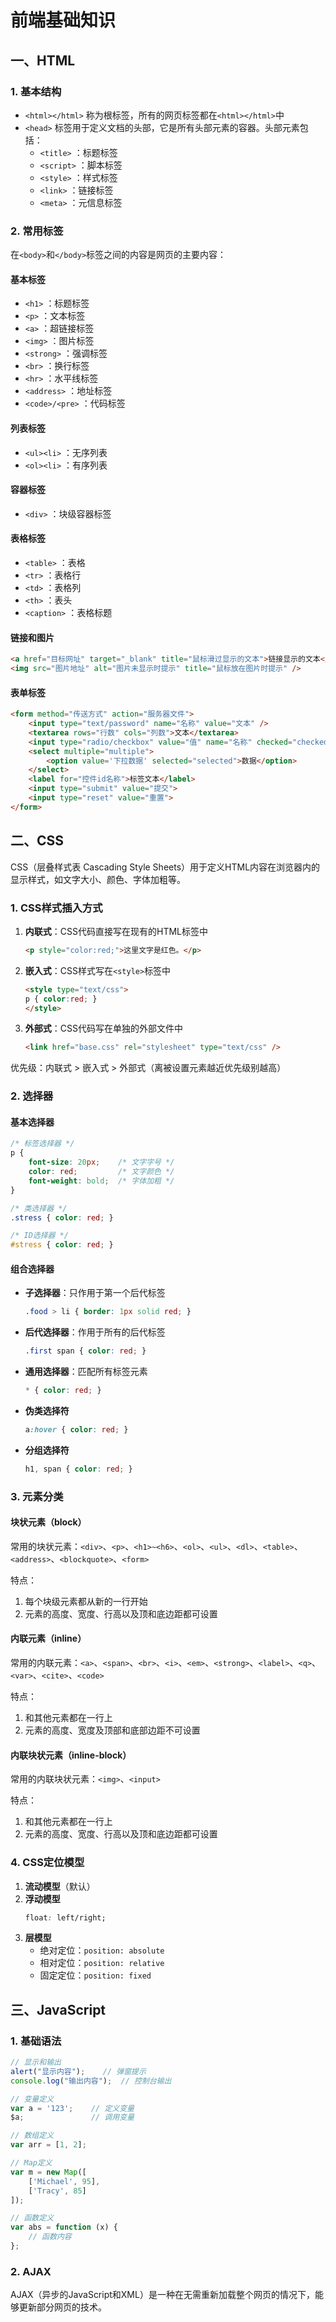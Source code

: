 # 前端基础知识

## 一、HTML

### 1. 基本结构
- `<html></html>` 称为根标签，所有的网页标签都在`<html></html>`中
- `<head>` 标签用于定义文档的头部，它是所有头部元素的容器。头部元素包括：
  - `<title>` ：标题标签
  - `<script>` ：脚本标签
  - `<style>` ：样式标签
  - `<link>` ：链接标签
  - `<meta>` ：元信息标签

### 2. 常用标签
在`<body>`和`</body>`标签之间的内容是网页的主要内容：

#### 基本标签
- `<h1>` ：标题标签
- `<p>` ：文本标签
- `<a>` ：超链接标签
- `<img>` ：图片标签
- `<strong>` ：强调标签
- `<br>` ：换行标签
- `<hr>` ：水平线标签
- `<address>` ：地址标签
- `<code>/<pre>` ：代码标签

#### 列表标签
- `<ul><li>` ：无序列表
- `<ol><li>` ：有序列表

#### 容器标签
- `<div>` ：块级容器标签

#### 表格标签
- `<table>` ：表格
- `<tr>` ：表格行
- `<td>` ：表格列
- `<th>` ：表头
- `<caption>` ：表格标题

#### 链接和图片
```html
<a href="目标网址" target="_blank" title="鼠标滑过显示的文本">链接显示的文本</a>
<img src="图片地址" alt="图片未显示时提示" title="鼠标放在图片时提示" />
```

#### 表单标签
```html
<form method="传送方式" action="服务器文件">
    <input type="text/password" name="名称" value="文本" />
    <textarea rows="行数" cols="列数">文本</textarea>
    <input type="radio/checkbox" value="值" name="名称" checked="checked"/>
    <select multiple="multiple">
        <option value='下拉数据' selected="selected">数据</option>
    </select>
    <label for="控件id名称">标签文本</label>
    <input type="submit" value="提交">
    <input type="reset" value="重置">
</form>
```

## 二、CSS

CSS（层叠样式表 Cascading Style Sheets）用于定义HTML内容在浏览器内的显示样式，如文字大小、颜色、字体加粗等。

### 1. CSS样式插入方式
1. **内联式**：CSS代码直接写在现有的HTML标签中
   ```html
   <p style="color:red;">这里文字是红色。</p>
   ```

2. **嵌入式**：CSS样式写在`<style>`标签中
   ```html
   <style type="text/css">
   p { color:red; }
   </style>
   ```

3. **外部式**：CSS代码写在单独的外部文件中
   ```html
   <link href="base.css" rel="stylesheet" type="text/css" />
   ```

优先级：内联式 > 嵌入式 > 外部式（离被设置元素越近优先级别越高）

### 2. 选择器

#### 基本选择器
```css
/* 标签选择器 */
p {
    font-size: 20px;    /* 文字字号 */
    color: red;         /* 文字颜色 */
    font-weight: bold;  /* 字体加粗 */
}

/* 类选择器 */
.stress { color: red; }

/* ID选择器 */
#stress { color: red; }
```

#### 组合选择器
- **子选择器**：只作用于第一个后代标签
  ```css
  .food > li { border: 1px solid red; }
  ```

- **后代选择器**：作用于所有的后代标签
  ```css
  .first span { color: red; }
  ```

- **通用选择器**：匹配所有标签元素
  ```css
  * { color: red; }
  ```

- **伪类选择符**
  ```css
  a:hover { color: red; }
  ```

- **分组选择符**
  ```css
  h1, span { color: red; }
  ```

### 3. 元素分类

#### 块状元素（block）
常用的块状元素：`<div>`、`<p>`、`<h1>~<h6>`、`<ol>`、`<ul>`、`<dl>`、`<table>`、`<address>`、`<blockquote>`、`<form>`

特点：
1. 每个块级元素都从新的一行开始
2. 元素的高度、宽度、行高以及顶和底边距都可设置

#### 内联元素（inline）
常用的内联元素：`<a>`、`<span>`、`<br>`、`<i>`、`<em>`、`<strong>`、`<label>`、`<q>`、`<var>`、`<cite>`、`<code>`

特点：
1. 和其他元素都在一行上
2. 元素的高度、宽度及顶部和底部边距不可设置

#### 内联块状元素（inline-block）
常用的内联块状元素：`<img>`、`<input>`

特点：
1. 和其他元素都在一行上
2. 元素的高度、宽度、行高以及顶和底边距都可设置

### 4. CSS定位模型
1. **流动模型**（默认）
2. **浮动模型**
   ```css
   float: left/right;
   ```
3. **层模型**
   - 绝对定位：`position: absolute`
   - 相对定位：`position: relative`
   - 固定定位：`position: fixed`

## 三、JavaScript

### 1. 基础语法
```javascript
// 显示和输出
alert("显示内容");    // 弹窗提示
console.log("输出内容");  // 控制台输出

// 变量定义
var a = '123';    // 定义变量
$a;               // 调用变量

// 数组定义
var arr = [1, 2];

// Map定义
var m = new Map([
    ['Michael', 95],
    ['Tracy', 85]
]);

// 函数定义
var abs = function (x) {
    // 函数内容
};
```

### 2. AJAX
AJAX（异步的JavaScript和XML）是一种在无需重新加载整个网页的情况下，能够更新部分网页的技术。
